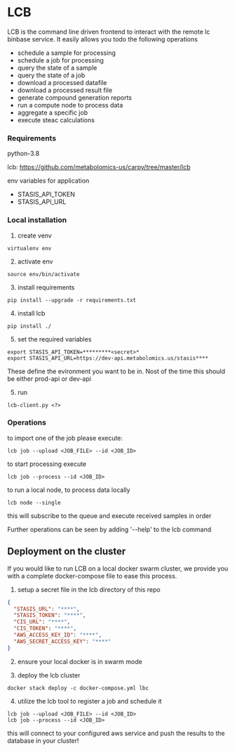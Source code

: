 # LCB

LCB is the command line driven frontend to interact with the remote lc binbase service. It easily allows you todo the following operations

- schedule a sample for processing
- schedule a job for processing
- query the state of a sample
- query the state of a job
- download a processed datafile
- download a processed result file
- generate compound generation reports
- run a compute node to process data
- aggregate a specific job
- execute steac calculations

### Requirements

python-3.8

lcb: https://github.com/metabolomics-us/carpy/tree/master/lcb

env variables for application

- STASIS_API_TOKEN 
- STASIS_API_URL


### Local installation

1. create venv
``` 
virtualenv env 
```
2. activate env
```
source env/bin/activate
```
3. install requirements
```
pip install --upgrade -r requirements.txt
```

4. install lcb

```
pip install ./

```

5. set the required variables
```
export STASIS_API_TOKEN=*********<secret>*
export STASIS_API_URL=https://dev-api.metabolomics.us/stasis****
```

These define the evironment you want to be in. Nost of the time this should be either prod-api or dev-api

5. run

```
lcb-client.py <?>
```

### Operations

to import one of the job please execute:
```
lcb job --upload <JOB_FILE> --id <JOB_ID>
```

to start processing execute

```
lcb job --process --id <JOB_ID>
```

to run a local node, to process data locally

```
lcb node --single
```

this will subscribe to the queue and execute received samples in order

Further operations can be seen by adding '--help' to the lcb command


## Deployment on the cluster

If you would like to run LCB on a local docker swarm cluster, we provide you with a complete docker-compose file to ease this process.

1. setup a secret file in the lcb directory of this repo

```json
{
  "STASIS_URL": "****",
  "STASIS_TOKEN": "****",
  "CIS_URL": "****",
  "CIS_TOKEN": "****",
  "AWS_ACCESS_KEY_ID": "****",
  "AWS_SECRET_ACCESS_KEY": "****"
}
```

2. ensure your local docker is in swarm mode

3. deploy the lcb cluster

```shell script
docker stack deploy -c docker-compose.yml lbc
```

4. utilize the lcb tool to register a job and schedule it

```shell script
lcb job --upload <JOB_FILE> --id <JOB_ID>
lcb job --process --id <JOB_ID>
```

this will connect to your configured aws service and push the results to the database
in your cluster!